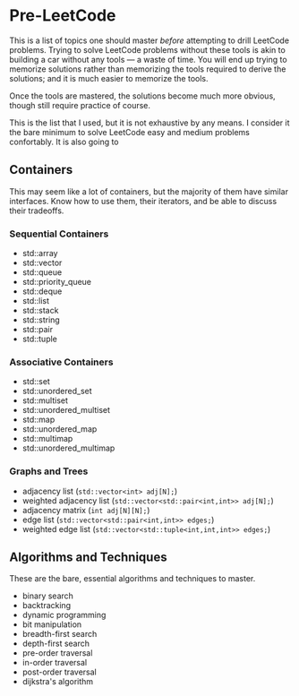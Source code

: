 # Pre-LeetCode

This is a list of topics one should master _before_ attempting to drill LeetCode problems. Trying to solve LeetCode problems without these tools is akin to building a car without any tools — a waste of time. You will end up trying to memorize solutions rather than memorizing the tools required to derive the solutions; and it is much easier to memorize the tools.

Once the tools are mastered, the solutions become much more obvious, though still require practice of course.

This is the list that I used, but it is not exhaustive by any means. I consider it the bare minimum to solve LeetCode easy and medium problems confortably. It is also going to

## Containers

This may seem like a lot of containers, but the majority of them have similar interfaces. Know how to use them, their iterators, and be able to discuss their tradeoffs.

### Sequential Containers

- std::array
- std::vector
- std::queue
- std::priority_queue
- std::deque
- std::list
- std::stack
- std::string
- std::pair
- std::tuple

### Associative Containers

- std::set
- std::unordered_set
- std::multiset
- std::unordered_multiset
- std::map
- std::unordered_map
- std::multimap
- std::unordered_multimap

### Graphs and Trees

- adjacency list (`std::vector<int> adj[N];`)
- weighted adjacency list (`std::vector<std::pair<int,int>> adj[N];`)
- adjacency matrix (`int adj[N][N];`)
- edge list (`std::vector<std::pair<int,int>> edges;`)
- weighted edge list (`std::vector<std::tuple<int,int,int>> edges;`)

## Algorithms and Techniques

These are the bare, essential algorithms and techniques to master.

- binary search
- backtracking
- dynamic programming
- bit manipulation
- breadth-first search
- depth-first search
- pre-order traversal
- in-order traversal
- post-order traversal
- dijkstra's algorithm
